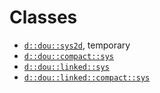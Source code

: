 # Classes

- [`d::dou::sys2d`](./sys2d), temporary
- [`d::dou::compact::sys`](./compact/sys)
- [`d::dou::linked::sys`](./linked/sys)
- [`d::dou::linked::compact::sys`](./linked/compact/sys)
